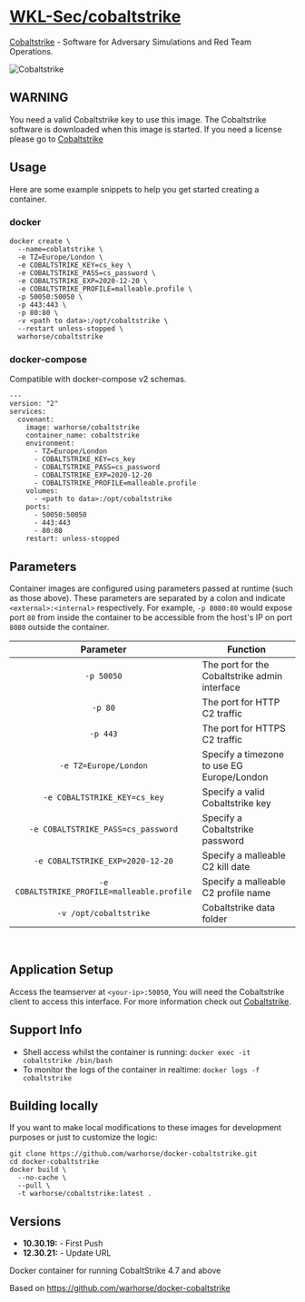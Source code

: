# [WKL-Sec/cobaltstrike](https://github.com/WKL-Sec/docker-cobaltstrike)

[Cobaltstrike](https://www.cobaltstrike.com/) - Software for Adversary Simulations and Red Team Operations.


![Cobaltstrike](https://www.pentestpartners.com/content/uploads/2019/04/cobalt-strike-header.png)

## WARNING

You need a valid Cobaltstrike key to use this image. The Cobaltstrike software is downloaded when this image is started. If you need a license please go to [Cobaltstrike](https://www.cobaltstrike.com/)

## Usage

Here are some example snippets to help you get started creating a container.

### docker

```
docker create \
  --name=coblatstrike \
  -e TZ=Europe/London \
  -e COBALTSTRIKE_KEY=cs_key \
  -e COBALTSTRIKE_PASS=cs_password \
  -e COBALTSTRIKE_EXP=2020-12-20 \
  -e COBALTSTRIKE_PROFILE=malleable.profile \
  -p 50050:50050 \
  -p 443:443 \
  -p 80:80 \
  -v <path to data>:/opt/cobaltstrike \
  --restart unless-stopped \
  warhorse/cobaltstrike
```

### docker-compose

Compatible with docker-compose v2 schemas.

```
---
version: "2"
services:
  covenant:
    image: warhorse/cobaltstrike
    container_name: cobaltstrike
    environment:
      - TZ=Europe/London
      - COBALTSTRIKE_KEY=cs_key
      - COBALTSTRIKE_PASS=cs_password
      - COBALTSTRIKE_EXP=2020-12-20
      - COBALTSTRIKE_PROFILE=malleable.profile
    volumes:
      - <path to data>:/opt/cobaltstrike
    ports:
      - 50050:50050
      - 443:443
      - 80:80
    restart: unless-stopped
```

## Parameters

Container images are configured using parameters passed at runtime (such as those above). These parameters are separated by a colon and indicate `<external>:<internal>` respectively. For example, `-p 8080:80` would expose port `80` from inside the container to be accessible from the host's IP on port `8080` outside the container.

| Parameter | Function |
| :----: | --- |
| `-p 50050` | The port for the Cobaltstrike admin interface |
| `-p 80` | The port for HTTP C2 traffic |
| `-p 443` | The port for HTTPS C2 traffic |
| `-e TZ=Europe/London` | Specify a timezone to use EG Europe/London|
| `-e COBALTSTRIKE_KEY=cs_key` | Specify a valid Cobaltstrike key|
| `-e COBALTSTRIKE_PASS=cs_password` | Specify a Cobaltstrike password|
| `-e COBALTSTRIKE_EXP=2020-12-20` | Specify a malleable C2 kill date|
| `-e COBALTSTRIKE_PROFILE=malleable.profile` | Specify a malleable C2 profile name|
| `-v /opt/cobaltstrike` | Cobaltstrike data folder |

&nbsp;
## Application Setup

Access the teamserver at `<your-ip>:50050`, You will need the Cobaltstrike client to access this interface. For more information check out [Cobaltstrike](https://www.cobaltstrike.com/).



## Support Info

* Shell access whilst the container is running: `docker exec -it cobaltstrike /bin/bash`
* To monitor the logs of the container in realtime: `docker logs -f cobaltstrike`

## Building locally

If you want to make local modifications to these images for development purposes or just to customize the logic:
```
git clone https://github.com/warhorse/docker-cobaltstrike.git
cd docker-cobaltstrike
docker build \
  --no-cache \
  --pull \
  -t warhorse/cobaltstrike:latest .
```
## Versions

* **10.30.19:** - First Push
* **12.30.21:** - Update URL


Docker container for running CobaltStrike 4.7 and above

Based on https://github.com/warhorse/docker-cobaltstrike
